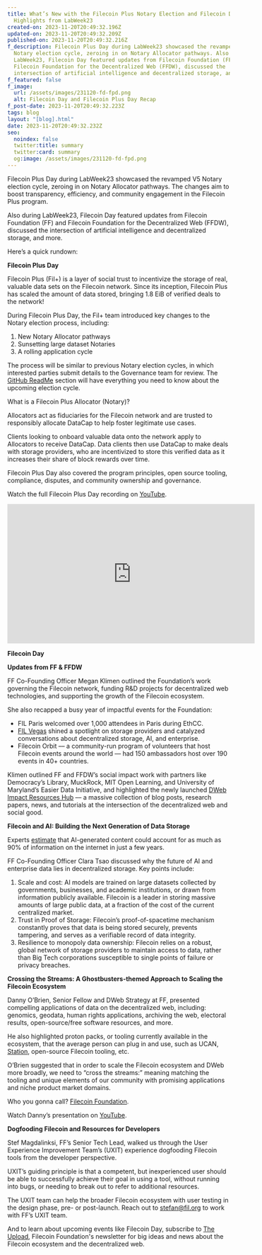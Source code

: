 ```yaml
---
title: What’s New with the Filecoin Plus Notary Election and Filecoin Day
  Highlights from LabWeek23
created-on: 2023-11-20T20:49:32.196Z
updated-on: 2023-11-20T20:49:32.209Z
published-on: 2023-11-20T20:49:32.216Z
f_description: Filecoin Plus Day during LabWeek23 showcased the revamped V5
  Notary election cycle, zeroing in on Notary Allocator pathways. Also during
  LabWeek23, Filecoin Day featured updates from Filecoin Foundation (FF) and
  Filecoin Foundation for the Decentralized Web (FFDW), discussed the
  intersection of artificial intelligence and decentralized storage, and more.
f_featured: false
f_image:
  url: /assets/images/231120-fd-fpd.png
  alt: Filecoin Day and Filecoin Plus Day Recap
f_post-date: 2023-11-20T20:49:32.223Z
tags: blog
layout: "[blog].html"
date: 2023-11-20T20:49:32.232Z
seo:
  noindex: false
  twitter:title: summary
  twitter:card: summary
  og:image: /assets/images/231120-fd-fpd.png
---
```

Filecoin Plus Day during LabWeek23 showcased the revamped V5 Notary election cycle, zeroing in on Notary Allocator pathways. The changes aim to boost transparency, efficiency, and community engagement in the Filecoin Plus program.

Also during LabWeek23, Filecoin Day featured updates from Filecoin Foundation (FF) and Filecoin Foundation for the Decentralized Web (FFDW), discussed the intersection of artificial intelligence and decentralized storage, and more.

Here’s a quick rundown:

**Filecoin Plus Day**

Filecoin Plus (Fil+) is a layer of social trust to incentivize the storage of real, valuable data sets on the Filecoin network. Since its inception, Filecoin Plus has scaled the amount of data stored, bringing 1.8 EiB of verified deals to the network!

During Filecoin Plus Day, the Fil+ team introduced key changes to the Notary election process, including:

1. New Notary Allocator pathways 
2. Sunsetting large dataset Notaries
3. A rolling application cycle

The process will be similar to previous Notary election cycles, in which interested parties submit details to the Governance team for review. The [GitHub ReadMe](https://github.com/filecoin-project/notary-governance/blob/main/notaries/README.md#v5-notary-allocator-election-cycle) section will have everything you need to know about the upcoming election cycle. 

What is a Filecoin Plus Allocator (Notary)?

Allocators act as fiduciaries for the Filecoin network and are trusted to responsibly allocate DataCap to help foster legitimate use cases.

Clients looking to onboard valuable data onto the network apply to Allocators to receive DataCap. Data clients then use DataCap to make deals with storage providers, who are incentivized to store this verified data as it increases their share of block rewards over time. 

Filecoin Plus Day also covered the program principles, open source tooling, compliance, disputes, and community ownership and governance. 

Watch the full Filecoin Plus Day recording on [YouTube](https://www.youtube.com/watch?v=57Ua4AEWe_g).

<iframe width="560" height="315" src="https://www.youtube.com/embed/57Ua4AEWe_g?si=nFb8apksN6EgLB_w" title="YouTube video player" frameborder="0" allow="accelerometer; autoplay; clipboard-write; encrypted-media; gyroscope; picture-in-picture; web-share" allowfullscreen></iframe>

**Filecoin Day**

**Updates from FF & FFDW**

FF Co-Founding Officer Megan Klimen outlined the Foundation’s work governing the Filecoin network, funding R&D projects for decentralized web technologies, and supporting the growth of the Filecoin ecosystem. 

She also recapped a busy year of impactful events for the Foundation:

* FIL Paris welcomed over 1,000 attendees in Paris during EthCC.
* [FIL Vegas](https://fil.org/blog/ai-data-verifiability-and-decentralized-storage-a-recap-from-fil-vegas/) shined a spotlight on storage providers and catalyzed conversations about decentralized storage, AI, and enterprise.
* Filecoin Orbit –– a community-run program of volunteers that host Filecoin events around the world –– had 150 ambassadors host over 190 events in 40+ countries.

Klimen outlined FF and FFDW’s social impact work with partners like Democracy’s Library, MuckRock, MIT Open Learning, and University of Maryland’s Easier Data Initiative, and highlighted the newly launched [DWeb Impact Resources Hub](https://ffdweb.org/resources/) –– a massive collection of blog posts, research papers, news, and tutorials at the intersection of the decentralized web and social good.

**Filecoin and AI: Building the Next Generation of Data Storage**

Experts [estimate](https://futurism.com/the-byte/experts-90-online-content-ai-generated) that AI-generated content could account for as much as 90% of information on the internet in just a few years. 

FF Co-Founding Officer Clara Tsao discussed why the future of AI and enterprise data lies in decentralized storage. Key points include:

1. Scale and cost: AI models are trained on large datasets collected by governments, businesses, and academic institutions, or drawn from information publicly available. Filecoin is a leader in storing massive amounts of large public data, at a fraction of the cost of the current centralized market. 
2. Trust in Proof of Storage: Filecoin’s proof-of-spacetime mechanism constantly proves that data is being stored securely, prevents tampering, and serves as a verifiable record of data integrity.
3. Resilience to monopoly data ownership: Filecoin relies on a robust, global network of storage providers to maintain access to data, rather than Big Tech corporations susceptible to single points of failure or privacy breaches.

**Crossing the Streams: A Ghostbusters-themed Approach to Scaling the Filecoin Ecosystem**

Danny O’Brien, Senior Fellow and DWeb Strategy at FF, presented compelling applications of data on the decentralized web, including: genomics, geodata, human rights applications, archiving the web, electoral results, open-source/free software resources, and more. 

He also highlighted proton packs, or tooling currently available in the ecosystem, that the average person can plug in and use, such as UCAN, [Station](https://www.filstation.app/), open-source Filecoin tooling, etc.

O’Brien suggested that in order to scale the Filecoin ecosystem and DWeb more broadly, we need to “cross the streams:” meaning matching the tooling and unique elements of our community with promising applications and niche product market domains.

Who you gonna call? [Filecoin Foundation](mailto:hello@fil.org).

Watch Danny’s presentation on [YouTube](https://www.youtube.com/watch?v=yEQz2Bfis0Y).

**Dogfooding Filecoin and Resources for Developers**

Stef Magdalinksi, FF’s Senior Tech Lead, walked us through the User Experience Improvement Team’s (UXIT) experience dogfooding Filecoin tools from the developer perspective. 

UXIT’s guiding principle is that a competent, but inexperienced user should be able to successfully achieve their goal in using a tool, without running into bugs, or needing to break out to refer to additional resources.

The UXIT team can help the broader Filecoin ecosystem with user testing in the design phase, pre- or post-launch. Reach out to [stefan@fil.org](mailto:stafan@fil.org) to work with FF’s UXIT team.

And to learn about upcoming events like Filecoin Day, subscribe to [The Upload](https://upload.fil.org/), Filecoin Foundation's newsletter for big ideas and news about the Filecoin ecosystem and the decentralized web.